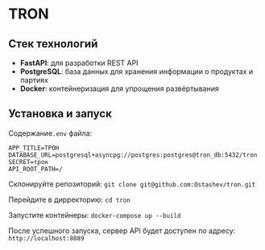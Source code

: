 # TRON


## Стек технологий
- **FastAPI**: для разработки REST API
- **PostgreSQL**: база данных для хранения информации о продуктах и партиях
- **Docker**: контейнеризация для упрощения развёртывания

## Установка и запуск

Содержание`.env` файла:
   ```env
   APP_TITLE=TPOH
   DATABASE_URL=postgresql+asyncpg://postgres:postgres@tron_db:5432/tron
   SECRET=трон
   API_ROOT_PATH=/
   ```

   Склонируйте репозиторий:
   ```git clone git@github.com:Ostashev/tron.git```

   Перейдите в дирректорию:
   ```cd tron```

   Запустите контейнеры:
   ```docker-compose up --build```

   После успешного запуска, сервер API будет доступен по адресу:
   ```http://localhost:8089```
